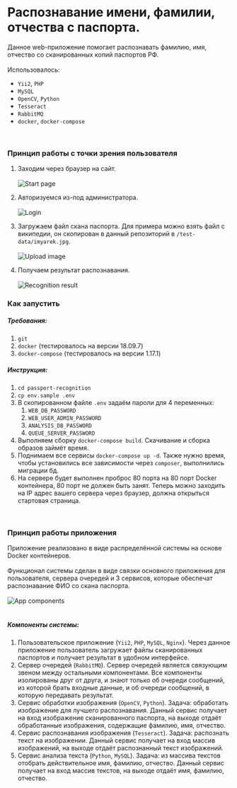 # Распознавание имени, фамилии, отчества с паспорта.
Данное web-приложение помогает распознавать фамилию, имя, отчество со сканированных копий паспортов РФ.<br><br>
Использовалось:
- `Yii2`, `PHP`
- `MySQL`
- `OpenCV`, `Python`
- `Tesseract`
- `RabbitMQ`
- `docker`, `docker-compose`
<br>

### Принцип работы с точки зрения пользователя
1. Заходим через браузер на сайт.<br><br>
![Start page]()

2. Авторизуемся из-под администратора.<br><br>
![Login]()

3. Загружаем файл скана паспорта. Для примера можно взять файл с википедии, он скопирован в данный репозиторий в `/test-data/imyarek.jpg`.<br><br>
![Upload image]()

4. Получаем результат распознавания.<br><br>
![Recognition result]()

### Как запустить

##### Требования:
1. `git`
2. `docker` (тестировалось на версии 18.09.7)
3. `docker-compose` (тестировалось на версии 1.17.1)

##### Инструкция:
1. `cd passport-recognition`
2. `cp env.sample .env`
3. В скопированном файле `.env` задаём пароли для 4 переменных:
    1. `WEB_DB_PASSWORD`
    2. `WEB_USER_ADMIN_PASSWORD`
    3. `ANALYSIS_DB_PASSWORD`
    4. `QUEUE_SERVER_PASSWORD`
4. Выполняем сборку `docker-compose build`. Скачивание и сборка образов займёт время.
5. Поднимаем все сервисы `docker-compose up -d`. Также нужно время, чтобы установились все зависимости через `composer`, выполнились миграции бд.
6. На сервере будет выполнен проброс 80 порта на 80 порт Docker контейнера, 80 порт не должен быть занят. Теперь можно заходить на IP адрес вашего сервера через браузер, должна открыться стартовая страница.
<br>

### Принцип работы приложения
Приложение реализовано в виде распределённой системы на основе Docker контейнеров.<br><br>
Функционал системы сделан в виде связки основного приложения для пользователя, сервера очередей и 3 сервисов, которые обеспечат распознавание ФИО со скана паспорта.<br><br>
![App components]()<br><br>

##### Компоненты системы:
1. Пользовательское приложение (`Yii2`, `PHP`, `MySQL`, `Nginx`). Через данное приложение пользователь загружает файлы сканированных паспортов и получает результат в удобном интерфейсе.
2. Сервер очередей (`RabbitMQ`). Сервер очередей является связующим звеном между остальными компонентами. Все компоненты изолированы друг от друга, и знают только об очереди сообщений, из которой брать входные данные, и об очереди сообщений, в которую передавать результат.
3. Сервис обработки изображения (`OpenCV`, `Python`). Задача: обработать изображение для лучшего распознавания. Данный сервис получает на вход изображение сканированного паспорта, на выходе отдаёт обработанные изображения, содержащие фамилию, имя, отчество.
4. Сервис распознавания изображения (`Tesseract`). Задача: распознать текст на изображении. Данный сервис получает на вход массив изображений, на выходе отдаёт распознанный текст изображений.
5. Сервис анализа текста (`Python`, `MySQL`). Задача: из массива текстов отобрать действительное имя, фамилию, отчество. Данный сервис получает на вход массив текстов, на выходе отдаёт имя, фамилию, отчество.

